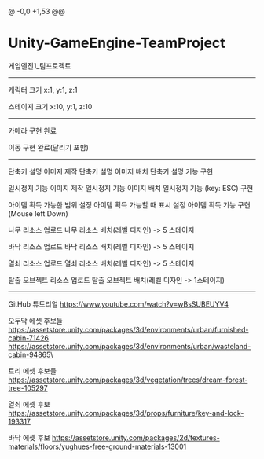 @ -0,0 +1,53 @@
# Unity-GameEngine-TeamProject
게임엔진1_팀프로젝트

------------------------------------------------
캐릭터 크기 x:1, y:1, z:1

스테이지 크기 x:10, y:1, z:10

------------------------------------------------
카메라 구현 완료

이동 구현 완료(달리기 포함)

------------------------------------------------
단축키 설명 이미지 제작
단축키 설명 이미지 배치
단축키 설명 기능 구현

일시정지 기능 이미지 제작
일시정지 기능 이미지 배치
일시정지 기능 (key: ESC) 구현

아이템 획득 가능한 범위 설정
아이템 획득 가능할 때 표시 설정
아이템 획득 기능 구현 (Mouse left Down)

나무 리소스 업로드
나무 리소스 배치(레벨 디자인) -> 5 스테이지

바닥 리소스 업로드
바닥 리소스 배치(레벨 디자인) -> 5 스테이지

열쇠 리소스 업로드
열쇠 리소스 배치(레벨 디자인) -> 5 스테이지

탈출 오브젝트 리소스 업로드
탈출 오브젝트 배치(레벨 디자인 -> 1스테이지)

------------------------------------------------

GitHub 튜토리얼
https://www.youtube.com/watch?v=wBsSUBEUYV4

오두막 에셋 후보들
https://assetstore.unity.com/packages/3d/environments/urban/furnished-cabin-71426
https://assetstore.unity.com/packages/3d/environments/urban/wasteland-cabin-94865\

트리 에셋 후보들
https://assetstore.unity.com/packages/3d/vegetation/trees/dream-forest-tree-105297

열쇠 에셋 후보
https://assetstore.unity.com/packages/3d/props/furniture/key-and-lock-193317

바닥 에셋 후보
https://assetstore.unity.com/packages/2d/textures-materials/floors/yughues-free-ground-materials-13001

